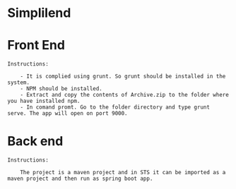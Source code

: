 # Simplilend

# Front End 

    Instructions:
 
        - It is complied using grunt. So grunt should be installed in the system.
        - NPM should be installed.
        - Extract and copy the contents of Archive.zip to the folder where you have installed npm.
        - In comand promt. Go to the folder directory and type grunt serve. The app will open on port 9000.
        
# Back end
    
    Instructions:
    
        The project is a maven project and in STS it can be imported as a maven project and then run as spring boot app.
